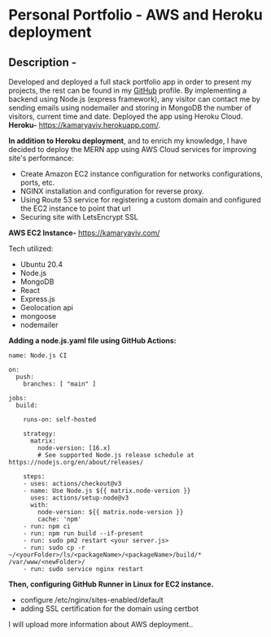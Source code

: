 # Personal Portfolio - AWS and Heroku deployment
## Description - 
Developed and deployed a full stack portfolio app in order to present my projects, the rest can be found in my [GitHub](https://github.com/akamary) profile. By implementing a backend using Node.js (express framework), any visitor can contact me by sending emails using nodemailer and storing in MongoDB the number of visitors, current time and date. Deployed the app using Heroku Cloud.  
**Heroku-** https://kamaryaviv.herokuapp.com/.  

**In addition to Heroku deployment**, and to enrich my knowledge, I have decided to deploy the MERN app using AWS Cloud services for improving site's performance:
* Create Amazon EC2 instance configuration for networks configurations, ports, etc. 
* NGINX installation and configuration for reverse proxy.
* Using Route 53 service for registering a custom domain and configured the EC2 instance to point that url 
* Securing site with LetsEncrypt SSL  

 
**AWS EC2 Instance-** https://kamaryaviv.com/



Tech utilized: 
* Ubuntu 20.4
* Node.js
* MongoDB
* React
* Express.js
* Geolocation api
* mongoose
* nodemailer

**Adding a node.js.yaml file using GitHub Actions:**

```
name: Node.js CI

on:
  push:
    branches: [ "main" ]

jobs:
  build:

    runs-on: self-hosted

    strategy:
      matrix:
        node-version: [16.x]
        # See supported Node.js release schedule at https://nodejs.org/en/about/releases/

    steps:
    - uses: actions/checkout@v3
    - name: Use Node.js ${{ matrix.node-version }}
      uses: actions/setup-node@v3
      with:
        node-version: ${{ matrix.node-version }}
        cache: 'npm'
    - run: npm ci
    - run: npm run build --if-present
    - run: sudo pm2 restart <your server.js>
    - run: sudo cp -r ~/<yourFolder>/ls/<packageName>/<packageName>/build/* /var/www/<newFolder>/
    - run: sudo service nginx restart 
```
**Then, configuring GitHub Runner in Linux for EC2 instance.**

* configure /etc/nginx/sites-enabled/default
* adding SSL certification for the domain using certbot

I will upload more information about AWS deployment..